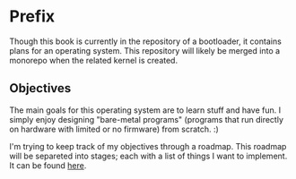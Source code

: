 # Prefix

Though this book is currently in the repository of a bootloader, it contains plans for an operating system. This repository will likely be merged into a monorepo when the related kernel is created.

## Objectives

The main goals for this operating system are to learn stuff and have fun. I simply enjoy designing "bare-metal programs" (programs that run directly on hardware with limited or no firmware) from scratch. :)

I'm trying to keep track of my objectives through a roadmap. This roadmap will be separeted into stages; each with a list of things I want to implement. It can be found [here](./roadmap.md).
